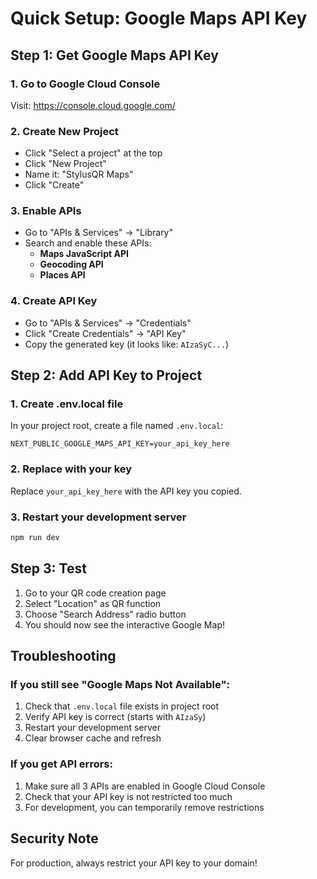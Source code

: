 # Quick Setup: Google Maps API Key

## Step 1: Get Google Maps API Key

### 1. Go to Google Cloud Console
Visit: https://console.cloud.google.com/

### 2. Create New Project
- Click "Select a project" at the top
- Click "New Project"
- Name it: "StylusQR Maps"
- Click "Create"

### 3. Enable APIs
- Go to "APIs & Services" → "Library"
- Search and enable these APIs:
  - **Maps JavaScript API**
  - **Geocoding API**
  - **Places API**

### 4. Create API Key
- Go to "APIs & Services" → "Credentials"
- Click "Create Credentials" → "API Key"
- Copy the generated key (it looks like: `AIzaSyC...`)

## Step 2: Add API Key to Project

### 1. Create .env.local file
In your project root, create a file named `.env.local`:

```env
NEXT_PUBLIC_GOOGLE_MAPS_API_KEY=your_api_key_here
```

### 2. Replace with your key
Replace `your_api_key_here` with the API key you copied.

### 3. Restart your development server
```bash
npm run dev
```

## Step 3: Test

1. Go to your QR code creation page
2. Select "Location" as QR function
3. Choose "Search Address" radio button
4. You should now see the interactive Google Map!

## Troubleshooting

### If you still see "Google Maps Not Available":
1. Check that `.env.local` file exists in project root
2. Verify API key is correct (starts with `AIzaSy`)
3. Restart your development server
4. Clear browser cache and refresh

### If you get API errors:
1. Make sure all 3 APIs are enabled in Google Cloud Console
2. Check that your API key is not restricted too much
3. For development, you can temporarily remove restrictions

## Security Note
For production, always restrict your API key to your domain! 